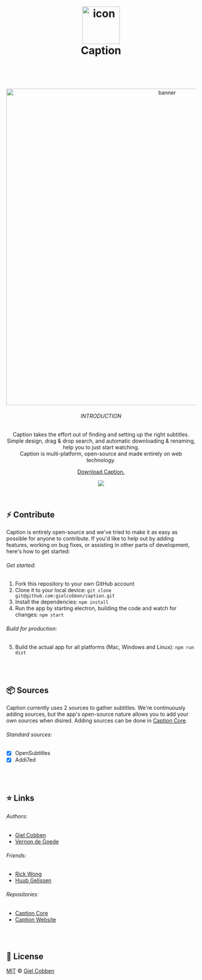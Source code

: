 <h1 align="center">
  <img src="https://gielcobben.com/github/caption/icon_256x256.png" width="100" alt="icon"><br>
  Caption
  <br>
  <br>
</h1>
<br>
<p align="center">  
  <img src="https://gielcobben.com/github/caption/github_cover.png" width="840" alt="banner">
  <br>
  <h6 align="center">INTRODUCTION</h6>
  <p align="center">Caption takes the effort out of finding and setting up the right subtitles. Simple design, drag & drop search, and automatic downloading & renaming, help you to just start watching. <br> Caption is multi-platform, open-source and made entirely on web technology.</p>
 <p align="center"><a href="https://getcaption.co">Download Caption.</a></p>
 <p align="center"><img src="https://img.shields.io/github/downloads/gielcobben/Caption/total.svg" /></p>
</p>
<br>

## ⚡️ Contribute
Caption is entirely open-source and we've tried to make it as easy as possible for anyone to contribute. If you'd like to help out by adding features, working on bug fixes, or assisting in other parts of development, here's how to get started:

###### Get started:
1. Fork this repository to your own GitHub account
2. Clone it to your local device: `git clone git@github.com:gielcobben/caption.git`
3. Install the dependencies: `npm install`
4. Run the app by starting electron, building the code and watch for changes: `npm start`
###### Build for production:
5. Build the actual app for all platforms (Mac, Windows and Linux): `npm run dist`

<br>
<br>

## 📦 Sources
Caption currently uses 2 sources to gather subtitles. We're continuously adding sources, but the app's open-source nature allows you to add your own sources when disired. Adding sources can be done in [Caption Core](https://github.com/gielcobben/caption-core).

###### Standard sources:
- [x] OpenSubtitles
- [x] Addi7ed

<br>
<br>

## ⭐️ Links
###### Authors:
- [Giel Cobben](https://github.com/gielcobben)
- [Vernon de Goede](https://github.com/vernondegoede)

###### Friends:
- [Rick Wong](https://github.com/RickWong)
- [Huub Gelissen](https://twitter.com/gelissenhuub)

###### Repositories:
- [Caption Core](https://github.com/gielcobben/caption-core)
- [Caption Website](https://github.com/gielcobben/getcaption.co)

<br>
<br>

## 🔑 License

[MIT](https://github.com/gielcobben/Caption/blob/master/LICENSE) © [Giel Cobben](https://twitter.com/gielcobben)
